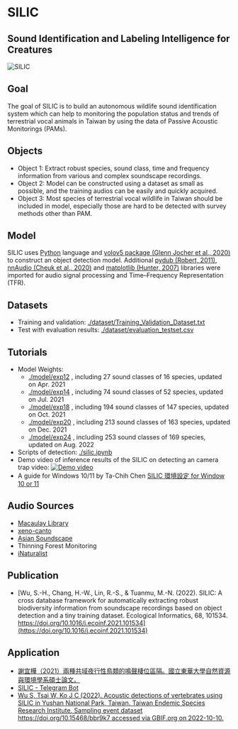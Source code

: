 # SILIC
## Sound Identification and Labeling Intelligence for Creatures
![SILIC](./model/silic_logo_full.svg)

## Goal
The goal of SILIC is to build an autonomous wildlife sound identification system which can help to monitoring the population status and trends of terrestrial vocal animals in Taiwan by using the data of Passive Acoustic Monitorings (PAMs).

## Objects
 - Object 1: Extract robust species, sound class, time and frequency information from various and complex soundscape recordings.
 - Object 2: Model can be constructed using a dataset as small as possible, and the training audios can be easily and quickly acquired.
 - Object 3: Most species of terrestrial vocal wildlife in Taiwan should be included in model, especially those are hard to be detected with survey methods other than PAM.

## Model
SILIC uses [Python](https://www.python.org/) language and [yolov5 package (Glenn Jocher et al., 2020)](https://github.com/ultralytics/yolov5) to construct an object detection model. Additional [pydub (Robert, 2011)](https://github.com/jiaaro/pydub), [nnAudio (Cheuk et al., 2020)](https://github.com/KinWaiCheuk/nnAudio) and [matplotlib (Hunter, 2007)](https://matplotlib.org/) libraries were imported for audio signal processing and Time–Frequency Representation (TFR).

## Datasets
 - Training and validation: [./dataset/Training_Validation_Dataset.txt](./dataset/Training_Validation_Dataset.txt)
 - Test with evaluation results: [./dataset/evaluation_testset.csv](./dataset/evaluation_testset.csv)

## Tutorials
 - Model Weights:
   -  [./model/exp12](./model/exp12) , including 27 sound classes of 16 species, updated on Apr. 2021
   -  [./model/exp14](./model/exp14) , including 74 sound classes of 52 species, updated on Jul. 2021
   -  [./model/exp18](./model/exp18) , including 194 sound classes of 147 species, updated on Oct. 2021
   -  [./model/exp20](./model/exp20) , including 213 sound classes of 163 species, updated on Dec. 2021
   -  [./model/exp24](./model/exp24) , including 253 sound classes of 169 species, updated on Aug. 2022
 - Scripts of detection: [./silic.ipynb](./silic.ipynb)
 - Demo video of inference results of the SILIC on detecting an camera trap video: [![Demo video](./sample/SILIC-demo.jpg)](https://www.youtube.com/watch?v=rN-JTnKBUy0)
 - A guide for Windows 10/11 by Ta-Chih Chen [SILIC 環境設定 for Window 10 or 11](https://medium.com/@raymond96383/silic-%E7%92%B0%E5%A2%83%E8%A8%AD%E5%AE%9A-for-window10-or-11-f5bb77d4e64f)


## Audio Sources
 - [Macaulay Library](https://www.macaulaylibrary.org/)
 - [xeno-canto](https://www.xeno-canto.org/)
 - [Asian Soundscape](https://soundscape.twgrid.org/)
 - Thinning Forest Monitoring
 - [iNaturalist](https://www.inaturalist.org/)

## Publication
- [Wu, S.-H., Chang, H.-W., Lin, R.-S., & Tuanmu, M.-N. (2022). SILIC: A cross database framework for automatically extracting robust biodiversity information from soundscape recordings based on object detection and a tiny training dataset. Ecological Informatics, 68, 101534. https://doi.org/10.1016/j.ecoinf.2021.101534](https://doi.org/10.1016/j.ecoinf.2021.101534)

## Application
- [謝宜樺（2021）兩種共域夜行性鳥類的鳴聲棲位區隔。國立東華大學自然資源與環境學系碩士論文。](http://etd.ndhu.edu.tw/cgi-bin/gs32/gsweb.cgi/ccd=iK89JD/record?r1=18&h1=0#XXXX)
- [SILIC - Telegram Bot](https://t.me/silic_redbird_bot)
- [Wu S, Tsai W, Ko J C (2022). Acoustic detections of vertebrates using SILIC in Yushan National Park, Taiwan. Taiwan Endemic Species Research Institute. Sampling event dataset https://doi.org/10.15468/bbr9k7 accessed via GBIF.org on 2022-10-10.](https://doi.org/10.15468/bbr9k7)
